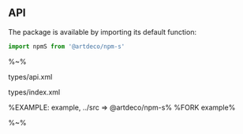 ## API

The package is available by importing its default function:

```js
import npmS from '@artdeco/npm-s'
```

%~%

<typedef method="npmS">types/api.xml</typedef>

<typedef>types/index.xml</typedef>

%EXAMPLE: example, ../src => @artdeco/npm-s%
%FORK example%

%~%